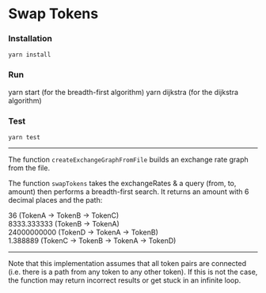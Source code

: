 # Swap Tokens

### Installation

`yarn install`

### Run

yarn start (for the breadth-first algorithm)
yarn dijkstra (for the dijkstra algorithm)

### Test

`yarn test`

---

The function `createExchangeGraphFromFile` builds an exchange rate graph from the file.

The function `swapTokens` takes the exchangeRates & a query (from, to, amount) then performs a breadth-first search. It returns an amount with 6 decimal places and the path:

36 (TokenA -> TokenB -> TokenC)<br />
8333.333333 (TokenB -> TokenA)<br />
24000000000 (TokenD -> TokenA -> TokenB)<br />
1.388889 (TokenC -> TokenB -> TokenA -> TokenD)<br />

---

Note that this implementation assumes that all token pairs are connected (i.e. there is a path from any token to any other token). If this is not the case, the function may return incorrect results or get stuck in an infinite loop.
